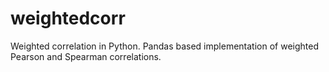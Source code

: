 # weightedcorr
Weighted correlation in Python. Pandas based implementation of weighted Pearson and Spearman correlations.
